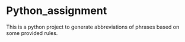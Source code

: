 # Python_assignment
This is a python project to generate abbreviations of phrases based on some provided rules.
